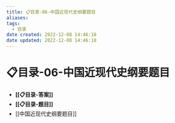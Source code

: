 ```yaml
---
title: 📋目录-06-中国近现代史纲要题目
aliases:
tags:
  - 目录
date created: 2022-12-08 14:46:18
date updated: 2022-12-08 14:46:18
---
```


# 📋目录-06-中国近现代史纲要题目

- **[[📋目录-答案]]**
- **[[📋目录-题目]]**
- [[中国近现代史纲要题目]]
